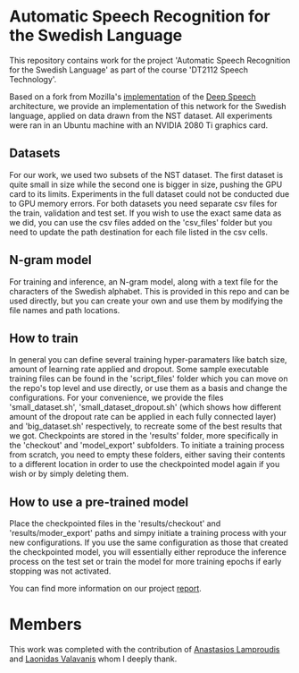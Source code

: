 # Automatic Speech Recognition for the Swedish Language

This repository contains work for the project 'Automatic Speech Recognition for the Swedish Language' as part of the course 'DT2112 Speech Technology'.  
  
Based on a fork from Mozilla's [implementation](https://github.com/mozilla/DeepSpeech) of the [Deep Speech](https://arxiv.org/abs/1412.5567) architecture, we provide an implementation of this network for the Swedish language, applied on data drawn from the NST dataset. All experiments were ran in an Ubuntu machine with an NVIDIA 2080 Ti graphics card.

## Datasets

For our work, we used two subsets of the NST dataset. The first dataset is quite small in size while the second one is bigger in size, pushing the GPU card to its limits. Experiments in the full dataset could not be conducted due to GPU memory errors. For both datasets you need separate csv files for the train, validation and test set. If you wish to use the exact same data as we did, you can use the csv files added on the 'csv_files' folder but you need to update the path destination for each file listed in the csv cells. 

## N-gram model

For training and inference, an N-gram model, along with a text file for the characters of the Swedish alphabet. This is provided in this repo and can be used directly, but you can create your own and use them by modifying the file names and path locations. 

## How to train

In general you can define several training hyper-paramaters like batch size, amount of learning rate applied and dropout. Some sample executable training files can be found in the 'script_files' folder which you can move on the repo's top level and use directly, or use them as a basis and change the configurations. For your convenience, we provide the files 'small_dataset.sh', 'small_dataset_dropout.sh' (which shows how different amount of the dropout rate can be applied in each fully connected layer) and 'big_dataset.sh' respectively, to recreate some of the best results that we got. Checkpoints are stored in the 'results' folder, more specifically in the 'checkout' and 'model_export' subfolders. To initiate a training process from scratch, you need to empty these folders, either saving their contents to a different location in order to use the checkpointed model again if you wish or by simply deleting them.

## How to use a pre-trained model

Place the checkpointed files in the 'results/checkout' and 'results/moder_export' paths and simpy initiate a training process with your new configurations. If you use the same configuration as those that created the checkpointed model, you will essentially either reproduce the inference process on the test set or train the model for more training epochs if early stopping was not activated.  

You can find more information on our project [report](https://github.com/AlexandrosFerles/DeepSpeech/blob/master/report/Automatic_Speech_Recognition_of_the_Swedish_Language_Project_Report.pdf).

# Μembers 

This work was completed with the contribution of [Anastasios Lamproudis](https://github.com/TLampr) and [Laonidas Valavanis](https://github.com/valavanisleonidas) whom I deeply thank. 
